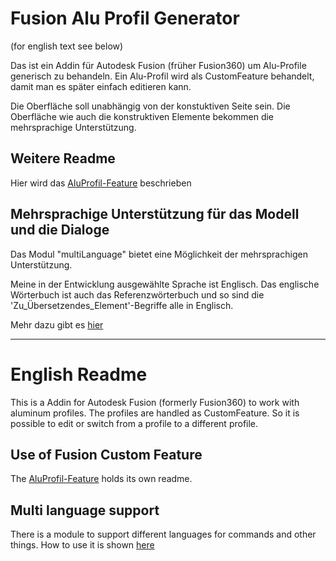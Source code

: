 # Fusion Alu Profil Generator
(for english text see below)

Das ist ein Addin für Autodesk Fusion (früher Fusion360) um Alu-Profile generisch zu behandeln. Ein Alu-Profil wird als CustomFeature behandelt, damit man es später einfach editieren kann.

Die Oberfläche soll unabhängig von der konstuktiven Seite sein. Die Oberfläche wie auch die konstruktiven Elemente bekommen die mehrsprachige Unterstützung.

## Weitere Readme
Hier wird das [AluProfil-Feature](customFeatures/aluProfileFeature/readme.md) beschrieben

## Mehrsprachige Unterstützung für das Modell und die Dialoge
Das Modul "multiLanguage" bietet eine Möglichkeit der mehrsprachigen Unterstützung.

Meine in der Entwicklung ausgewählte Sprache ist Englisch. Das englische Wörterbuch ist auch das Referenzwörterbuch und so sind die 'Zu_Übersetzendes_Element'-Begriffe alle in Englisch.

Mehr dazu gibt es [hier](multiLanguage/readme.md)


---------------------------------------------------
# English Readme

This is a Addin for Autodesk Fusion (formerly Fusion360) to work with aluminum profiles. The profiles are handled as CustomFeature. So it is possible to edit or switch from a profile to a different profile.

## Use of Fusion Custom Feature
The [AluProfil-Feature](customFeatures/aluProfileFeature/readme.md) holds its own readme.

## Multi language support
There is a module to support different languages for commands and other things.
How to use it is shown [here](multiLanguage/readme.md)
